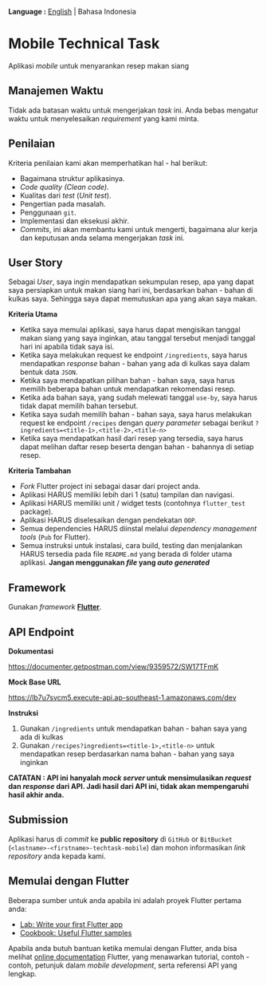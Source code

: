 __Language :__ [English](README.md) | Bahasa Indonesia

# Mobile Technical Task
Aplikasi *mobile* untuk menyarankan resep makan siang

## Manajemen Waktu
Tidak ada batasan waktu untuk mengerjakan *task* ini. Anda bebas mengatur waktu untuk menyelesaikan *requirement* yang kami minta.

## Penilaian
Kriteria penilaian kami akan memperhatikan hal - hal berikut:
- Bagaimana struktur aplikasinya. 
- *Code quality (Clean code)*.
- Kualitas dari *test* (*Unit test*).
- Pengertian pada masalah.
- Penggunaan `git`.
- Implementasi dan eksekusi akhir.
- *Commits*, ini akan membantu kami untuk mengerti, bagaimana alur kerja dan keputusan anda selama mengerjakan *task* ini.

## User Story
Sebagai *User*, saya ingin mendapatkan sekumpulan resep, apa yang dapat saya persiapkan untuk makan siang hari ini, berdasarkan bahan - bahan di kulkas saya. Sehingga saya dapat memutuskan apa yang akan saya makan.

__Kriteria Utama__
- Ketika saya memulai aplikasi, saya harus dapat mengisikan tanggal makan siang yang saya inginkan, atau tanggal tersebut menjadi tanggal hari ini apabila tidak saya isi.
- Ketika saya melakukan request ke endpoint `/ingredients`, saya harus mendapatkan *response* bahan - bahan yang ada di kulkas saya dalam bentuk data `JSON`.
- Ketika saya mendapatkan pilihan bahan - bahan saya, saya harus memilih beberapa bahan untuk mendapatkan rekomendasi resep.
- Ketika ada bahan saya, yang sudah melewati tanggal `use-by`, saya harus tidak dapat memilih bahan tersebut.
- Ketika saya sudah memilih bahan - bahan saya, saya harus melakukan request ke endpoint `/recipes` dengan *query parameter* sebagai berikut `?ingredients=<title-1>,<title-2>,<title-n>`
- Ketika saya mendapatkan hasil dari resep yang tersedia, saya harus dapat melihan daftar resep beserta dengan bahan - bahannya di setiap resep.

__Kriteria Tambahan__
- *Fork* Flutter project ini sebagai dasar dari project anda.
- Aplikasi HARUS memiliki lebih dari 1 (satu) tampilan dan navigasi.
- Aplikasi HARUS memiliki unit / widget tests (contohnya `flutter_test` package).
- Aplikasi HARUS diselesaikan dengan pendekatan `OOP`.
- Semua dependencies HARUS diinstal melalui *dependency management tools* (`Pub` for Flutter).
- Semua instruksi untuk instalasi, cara build, testing dan menjalankan HARUS tersedia pada file `README.md` yang berada di folder utama aplikasi. __Jangan menggunakan *file* yang *auto generated*__

## Framework
Gunakan *framework* [__Flutter__](https://flutter.dev/docs/get-started/codelab).  

## API Endpoint
__Dokumentasi__

https://documenter.getpostman.com/view/9359572/SW17TFmK

__Mock Base URL__

https://lb7u7svcm5.execute-api.ap-southeast-1.amazonaws.com/dev

__Instruksi__
1. Gunakan `/ingredients` untuk mendapatkan bahan - bahan saya yang ada di kulkas
2. Gunakan `/recipes?ingredients=<title-1>,<title-n>` untuk mendapatkan resep berdasarkan nama bahan - bahan yang saya inginkan

__CATATAN : API ini hanyalah *mock server* untuk mensimulasikan *request* dan *response* dari API. Jadi hasil dari API ini, tidak akan mempengaruhi hasil akhir anda.__ 
 
## Submission
Aplikasi harus di *commit* ke __public repository__ di `GitHub` or `BitBucket` (`<lastname>-<firstname>-techtask-mobile`) dan mohon informasikan *link repository* anda kepada kami.

## Memulai dengan Flutter

Beberapa sumber untuk anda apabila ini adalah proyek Flutter pertama anda:

- [Lab: Write your first Flutter app](https://flutter.dev/docs/get-started/codelab)
- [Cookbook: Useful Flutter samples](https://flutter.dev/docs/cookbook)

Apabila anda butuh bantuan ketika memulai dengan Flutter, anda bisa melihat [online documentation](https://flutter.dev/docs) Flutter, yang menawarkan tutorial, contoh - contoh, petunjuk dalam *mobile development*, serta referensi API yang lengkap.
